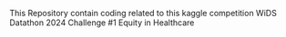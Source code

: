 This Repository contain coding related to this kaggle competition
WiDS Datathon 2024 Challenge #1
Equity in Healthcare
